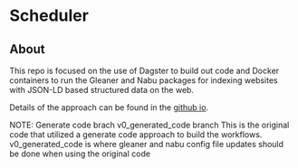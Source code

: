 # Scheduler


## About

This repo is focused on the use of Dagster to build out code and Docker containers
to run the Gleaner and Nabu packages for indexing websites with JSON-LD based
structured data on the web.


Details of the approach can be found in the [github io](https://earthcube.github.io/scheduler/).

NOTE: Generate code brach v0_generated_code branch
This is the original code that utilized a generate code approach to build the workflows. 
v0_generated_code is where gleaner and nabu config file updates should be done when using the original code


